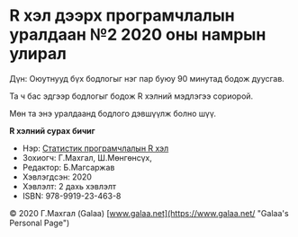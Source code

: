 # R хэл дээрх програмчлалын уралдаан №2 2020 оны намрын улирал

Дүн: Оюутнууд бүх бодлогыг нэг пар буюу 90 минутад бодож дуусгав.

Та ч бас эдгээр бодлогыг бодож R хэлний мэдлэгээ сориорой.

Мөн та энэ уралдаанд бодлого дэвшүүлж болно шүү.

**R хэлний сурах бичиг**

* Нэр: [Статистик програмчлалын R хэл](https://www.magadlal.com/books/id-4.html)
* Зохиогч: Г.Махгал, Ш.Мөнгөнсүх, 
* Редактор: Б.Магсаржав
* Хэвлэгдсэн: 2020
* Хэвлэлт: 2 дахь хэвлэлт
* ISBN: 978-9919-23-463-8

© 2020 Г.Махгал (Galaa) [www.galaa.net](https://www.galaa.net/ "Galaa's Personal Page")
